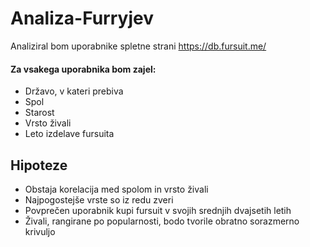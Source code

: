 # Analiza-Furryjev

Analiziral bom uporabnike spletne strani https://db.fursuit.me/

#### Za vsakega uporabnika bom zajel:
- Državo, v kateri prebiva  
- Spol
- Starost  
- Vrsto živali
- Leto izdelave fursuita  
## Hipoteze
- Obstaja korelacija med spolom in vrsto živali  
- Najpogostejše vrste so iz redu zveri
- Povprečen uporabnik kupi fursuit v svojih srednjih dvajsetih letih
- Živali, rangirane po popularnosti, bodo tvorile obratno sorazmerno krivuljo
